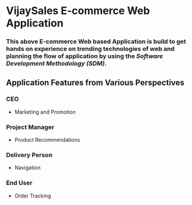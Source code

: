 # VijaySales E-commerce Web Application

### This above E-commerce Web based Application is build to get hands on experience on trending technologies of web and planning the flow of application by using the _Software Development Methodology (SDM)_.

## Application Features from Various Perspectives

### CEO

- Marketing and Promotion

### Project Manager

- Product Recommendations

### Delivery Person

- Navigation

### End User

- Order Tracking
